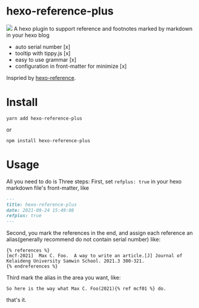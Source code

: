 # hexo-reference-plus
[![](https://z3.ax1x.com/2021/09/27/4gfIiD.gif)](https://imgtu.com/i/4gfIiD)
A hexo plugin to support reference and footnotes marked  by markdown in your hexo blog
- auto serial number [x]
- tooltip with tippy.js [x]
- easy to use  grammar [x]
- configuration in front-matter for minimize [x]


Inspried by [hexo-reference](https://github.com/kchen0x/hexo-reference).

# Install
```
yarn add hexo-reference-plus
```
or 
```
npm install hexo-reference-plus
```

# Usage
All you need to do is Three steps:
First, set `refplus: true` in your hexo markdown file's front-matter, like
```markdown
---
title: hexo-reference-plus
date: 2021-09-24 15:49:08
refplus: true
---
```

Second, you mark the references in the end, and assign each reference an alias(generally recommend do not contain serial number) like:
```
{% references %}
[mcf-2021]  Max C. Foo.  A way to write an article.[J] Journal of Kelaideng University Samwin School. 2021.3 300-321.
{% endreferences %}
```
Third mark the  alias in the area you want, like:
```
So here is the way what Max C. Foo(2021){% ref mcf01 %} do.
```
that's it.

